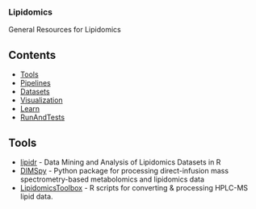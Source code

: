 ### **Lipidomics**
General Resources for Lipidomics

## Contents
- [Tools](#Tools)
- [Pipelines](#Pipelines)
- [Datasets](#Datasets)
- [Visualization](#Visualization)
- [Learn](#Learn)
- [RunAndTests](#RunAndTests)

## Tools
- [lipidr](https://github.com/ahmohamed/lipidr) - Data Mining and Analysis of Lipidomics Datasets in R
- [DIMSpy](https://github.com/computational-metabolomics/dimspy) - Python package for processing direct-infusion mass spectrometry-based metabolomics and lipidomics data
- [LipidomicsToolbox](https://github.com/vanmooylipidomics/LipidomicsToolbox) - R scripts for converting & processing HPLC-MS lipid data. 